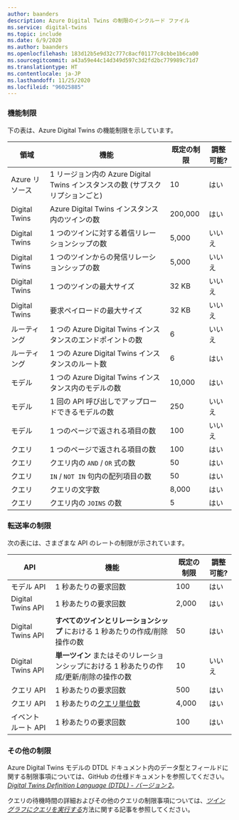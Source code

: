 ```yaml
---
author: baanders
description: Azure Digital Twins の制限のインクルード ファイル
ms.service: digital-twins
ms.topic: include
ms.date: 6/9/2020
ms.author: baanders
ms.openlocfilehash: 183d12b5e9d32c777c8acf01177c8cbbe1b6ca00
ms.sourcegitcommit: a43a59e44c14d349d597c3d2fd2bc779989c71d7
ms.translationtype: HT
ms.contentlocale: ja-JP
ms.lasthandoff: 11/25/2020
ms.locfileid: "96025885"
---
```

### <a name="functional-limits"></a>機能制限

下の表は、Azure Digital Twins の機能制限を示しています。

| 領域 | 機能 | 既定の制限 | 調整可能? |
| --- | --- | --- | --- |
| Azure リソース | 1 リージョン内の Azure Digital Twins インスタンスの数 (サブスクリプションごと) | 10 | はい |
| Digital Twins | Azure Digital Twins インスタンス内のツインの数 | 200,000 | はい |
| Digital Twins | 1 つのツインに対する着信リレーションシップの数 | 5,000 | いいえ |
| Digital Twins | 1 つのツインからの発信リレーションシップの数 | 5,000 | いいえ |
| Digital Twins | 1 つのツインの最大サイズ | 32 KB | いいえ |
| Digital Twins | 要求ペイロードの最大サイズ | 32 KB | いいえ | 
| ルーティング | 1 つの Azure Digital Twins インスタンスのエンドポイントの数 | 6 | いいえ |
| ルーティング | 1 つの Azure Digital Twins インスタンスのルート数 | 6 | はい |
| モデル | 1 つの Azure Digital Twins インスタンス内のモデルの数 | 10,000 | はい |
| モデル | 1 回の API 呼び出しでアップロードできるモデルの数 | 250 | いいえ |
| モデル | 1 つのページで返される項目の数 | 100 | いいえ |
| クエリ | 1 つのページで返される項目の数 | 100 | はい |
| クエリ | クエリ内の `AND` / `OR` 式の数 | 50 | はい |
| クエリ | `IN` / `NOT IN` 句内の配列項目の数 | 50 | はい |
| クエリ | クエリの文字数 | 8,000 | はい |
| クエリ | クエリ内の `JOINS` の数 | 5 | はい |

### <a name="rate-limits"></a>転送率の制限

次の表には、さまざまな API のレートの制限が示されています。

| API | 機能 | 既定の制限 | 調整可能? |
| --- | --- | --- | --- |
| モデル API | 1 秒あたりの要求回数 | 100 | はい |
| Digital Twins API | 1 秒あたりの要求回数 | 2,000 | はい |
| Digital Twins API | **すべてのツインとリレーションシップ** における 1 秒あたりの作成/削除操作の数 | 50 | はい |
| Digital Twins API | **単一ツイン** またはそのリレーションシップにおける 1 秒あたりの作成/更新/削除の操作の数 | 10 | いいえ |
| クエリ API | 1 秒あたりの要求回数 | 500 | はい |
| クエリ API | 1 秒あたりの[クエリ単位数](../articles/digital-twins/concepts-query-units.md) | 4,000 | はい |
| イベント ルート API | 1 秒あたりの要求回数 | 100 | はい |

### <a name="other-limits"></a>その他の制限

Azure Digital Twins モデルの DTDL ドキュメント内のデータ型とフィールドに関する制限事項については、GitHub の仕様ドキュメントを参照してください。[*Digital Twins Definition Language (DTDL) - バージョン 2*](https://github.com/Azure/opendigitaltwins-dtdl/blob/master/DTDL/v2/dtdlv2.md)。
 
クエリの待機時間の詳細およびその他のクエリの制限事項については、[*ツイン グラフにクエリを実行する*](../articles/digital-twins/how-to-query-graph.md)方法に関する記事を参照してください。
